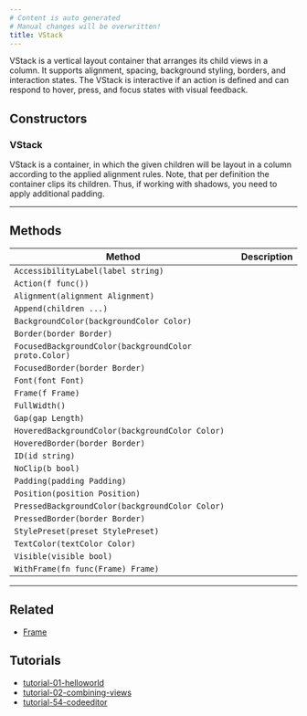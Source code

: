 ```yaml
---
# Content is auto generated
# Manual changes will be overwritten!
title: VStack
---
```

VStack is a vertical layout container that arranges its child views in a column. It supports alignment, spacing, background styling, borders, and interaction states. The VStack is interactive if an action is defined and can respond to hover, press,
and focus states with visual feedback.

## Constructors
### VStack
VStack is a container, in which the given children will be layout in a column according to the applied
alignment rules. Note, that per definition the container clips its children. Thus, if working with shadows,
you need to apply additional padding.

---
## Methods
| Method | Description |
|--------| ------------|
| `AccessibilityLabel(label string)` |  |
| `Action(f func())` |  |
| `Alignment(alignment Alignment)` |  |
| `Append(children ...)` |  |
| `BackgroundColor(backgroundColor Color)` |  |
| `Border(border Border)` |  |
| `FocusedBackgroundColor(backgroundColor proto.Color)` |  |
| `FocusedBorder(border Border)` |  |
| `Font(font Font)` |  |
| `Frame(f Frame)` |  |
| `FullWidth()` |  |
| `Gap(gap Length)` |  |
| `HoveredBackgroundColor(backgroundColor Color)` |  |
| `HoveredBorder(border Border)` |  |
| `ID(id string)` |  |
| `NoClip(b bool)` |  |
| `Padding(padding Padding)` |  |
| `Position(position Position)` |  |
| `PressedBackgroundColor(backgroundColor Color)` |  |
| `PressedBorder(border Border)` |  |
| `StylePreset(preset StylePreset)` |  |
| `TextColor(textColor Color)` |  |
| `Visible(visible bool)` |  |
| `WithFrame(fn func(Frame) Frame)` |  |
---

## Related
- [Frame](../../layout/frame/)

## Tutorials
- [tutorial-01-helloworld](../../../examples/tutorial-01-helloworld)
- [tutorial-02-combining-views](../../../examples/tutorial-02-combining-views)
- [tutorial-54-codeeditor](../../../examples/tutorial-54-codeeditor)

